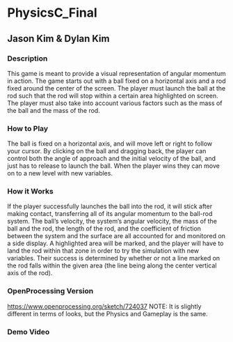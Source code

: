 # PhysicsC_Final
## Jason Kim & Dylan Kim

### Description
This game is meant to provide a visual representation of angular momentum in action. The game starts out with a ball fixed on a horizontal axis and a rod fixed around the center of the screen. The player must launch the ball at the rod such that the rod will stop within a certain area highlighted on screen. The player must also take into account various factors such as the mass of the ball and the mass of the rod.

### How to Play
The ball is fixed on a horizontal axis, and will move left or right to follow your cursor. By clicking on the ball and dragging back, the player can control both the angle of approach and the initial velocity of the ball, and just has to release to launch the ball. When the player wins they can move on to a new level with new variables.

### How it Works
If the player successfully launches the ball into the rod, it will stick after making contact, transferring all of its angular momentum to the ball-rod system. The ball’s velocity, the system’s angular velocity, the mass of the ball and the rod, the length of the rod, and the coefficient of friction between the system and the surface are all accounted for and monitored on a side display. A highlighted area will be marked, and the player will have to land the rod within that zone in order to try the simulation with new variables. Their success is determined by whether or not a line marked on the rod falls within the given area (the line being along the center vertical axis of the rod).

### OpenProcessing Version
https://www.openprocessing.org/sketch/724037
NOTE: It is slightly different in terms of looks, but the Physics and Gameplay is the same.

### Demo Video
